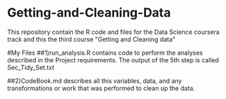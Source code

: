 # Getting-and-Cleaning-Data
This repository contain the R code and  files for the Data Science coursera track and this the third course 
"Getting and Cleaning data"

#My Files
##1)run_analysis.R
contains  code to perform the analyses described in the Project requirements.
The output of the 5th step is called Sec_Tidy_Set.txt

##2)CodeBook.md
describes  all this variables, data, and any transformations or work that was performed to clean up the data.

